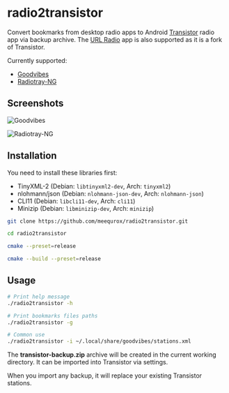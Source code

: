 # radio2transistor

Convert bookmarks from desktop radio apps to Android [Transistor](https://codeberg.org/y20k/transistor) radio app via backup archive. The [URL Radio](https://github.com/jamal2362/URL-Radio) app is also supported as it is a fork of Transistor.

Currently supported:
- [Goodvibes](https://gitlab.com/GOODVIBES/GOODVIBES)
- [Radiotray-NG](https://github.com/ebruck/radiotray-ng)

## Screenshots

![Goodvibes](https://i.ibb.co/kx5wXJK/preview.png)

![Radiotray-NG](https://i.ibb.co/2gRXCKW/preview.png)


## Installation

You need to install these libraries first:
- TinyXML-2 (Debian: `libtinyxml2-dev`, Arch: `tinyxml2`)
- nlohmann/json (Debian: `nlohmann-json-dev`, Arch: `nlohmann-json`)
- CLI11 (Debian: `libcli11-dev`, Arch: `cli11`)
- Minizip (Debian: `libminizip-dev`, Arch: `minizip`)

```bash
git clone https://github.com/meequrox/radio2transistor.git

cd radio2transistor

cmake --preset=release

cmake --build --preset=release
```

## Usage

```bash
# Print help message
./radio2transistor -h

# Print bookmarks files paths
./radio2transistor -g

# Common use
./radio2transistor -i ~/.local/share/goodvibes/stations.xml
```

The __transistor-backup.zip__ archive will be created in the current working directory. It can be imported into Transistor via settings.

When you import any backup, it will replace your existing Transistor stations.

